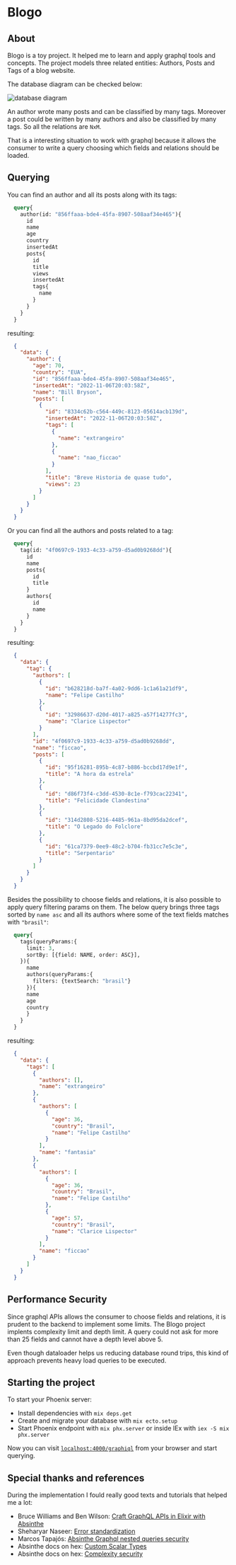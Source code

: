 # Blogo

## About

Blogo is a toy project. It helped me to learn and apply graphql tools and concepts.
The project models three related entities: Authors, Posts and Tags of a blog website.

The database diagram can be checked below:

![database diagram](./docs/database-diagram.png)

An author wrote many posts and can be classified by many tags. Moreover a post could be written by many authors and also be classified by many tags. So all the relations are `NxM`.

That is a interesting situation to work with graphql because it allows the consumer to write a query choosing which fields and relations should be loaded.

## Querying

You can find an author and all its posts along with its tags:

```graphql
  query{
    author(id: "856ffaaa-bde4-45fa-8907-508aaf34e465"){
      id
      name
      age
      country
      insertedAt
      posts{
        id
        title
        views
        insertedAt
        tags{
          name
        }
      }
    }
  }
```
resulting:

```json
  {
    "data": {
      "author": {
        "age": 70,
        "country": "EUA",
        "id": "856ffaaa-bde4-45fa-8907-508aaf34e465",
        "insertedAt": "2022-11-06T20:03:58Z",
        "name": "Bill Bryson",
        "posts": [
          {
            "id": "8334c62b-c564-449c-8123-05614acb139d",
            "insertedAt": "2022-11-06T20:03:58Z",
            "tags": [
              {
                "name": "extrangeiro"
              },
              {
                "name": "nao_ficcao"
              }
            ],
            "title": "Breve Historia de quase tudo",
            "views": 23
          }
        ]
      }
    }
  }
```

Or you can find all the authors and posts related to a tag:

```graphql
  query{
    tag(id: "4f0697c9-1933-4c33-a759-d5ad0b9268dd"){
      id
      name
      posts{
        id
        title
      }
      authors{
        id
        name
      }
    }
  }
```

resulting:

```json
  {
    "data": {
      "tag": {
        "authors": [
          {
            "id": "b628218d-ba7f-4a02-9dd6-1c1a61a21df9",
            "name": "Felipe Castilho"
          },
          {
            "id": "32986637-d20d-4017-a825-a57f14277fc3",
            "name": "Clarice Lispector"
          }
        ],
        "id": "4f0697c9-1933-4c33-a759-d5ad0b9268dd",
        "name": "ficcao",
        "posts": [
          {
            "id": "95f16281-895b-4c87-b886-bccbd17d9e1f",
            "title": "A hora da estrela"
          },
          {
            "id": "d86f73f4-c3dd-4530-8c1e-f793cac22341",
            "title": "Felicidade Clandestina"
          },
          {
            "id": "314d2808-5216-4485-961a-8bd95da2dcef",
            "title": "O Legado do Folclore"
          },
          {
            "id": "61ca7379-0ee9-48c2-b704-fb31cc7e5c3e",
            "title": "Serpentario"
          }
        ]
      }
    }
  }
```

Besides the possibility to choose fields and relations, it is also possible to apply query filtering params on them.
The below query brings three tags sorted by `name asc` and all its authors where some of the text fields matches with `"brasil"`:

```graphql
  query{
    tags(queryParams:{
      limit: 3,
      sortBy: [{field: NAME, order: ASC}],
    }){
      name
      authors(queryParams:{
        filters: {textSearch: "brasil"}
      }){
      name
      age
      country
      }
    }
  }
```

resulting:

```json
  {
    "data": {
      "tags": [
        {
          "authors": [],
          "name": "extrangeiro"
        },
        {
          "authors": [
            {
              "age": 36,
              "country": "Brasil",
              "name": "Felipe Castilho"
            }
          ],
          "name": "fantasia"
        },
        {
          "authors": [
            {
              "age": 36,
              "country": "Brasil",
              "name": "Felipe Castilho"
            },
            {
              "age": 57,
              "country": "Brasil",
              "name": "Clarice Lispector"
            }
          ],
          "name": "ficcao"
        }
      ]
    }
  }
```

## Performance Security

Since graphql APIs allows the consumer to choose fields and relations, it is prudent to the backend to implement some limits.
The Blogo project implents complexity limit and depth limit. A query could not ask for more than 25 fields and cannot have a depth level above 5.

Even though dataloader helps us reducing database round trips, this kind of approach prevents heavy load queries to be executed.

## Starting the project

To start your Phoenix server:

  * Install dependencies with `mix deps.get`
  * Create and migrate your database with `mix ecto.setup`
  * Start Phoenix endpoint with `mix phx.server` or inside IEx with `iex -S mix phx.server`

Now you can visit [`localhost:4000/graphiql`](http://localhost:4000/graphiql) from your browser and start querying.


## Special thanks and references

During the implementation I fould really good texts and tutorials that helped me a lot:

  * Bruce Williams and Ben Wilson: [Craft GraphQL APIs in Elixir with Absinthe](https://pragprog.com/titles/wwgraphql/craft-graphql-apis-in-elixir-with-absinthe/)
  * Sheharyar Naseer: [Error standardization](https://shyr.io/blog/absinthe-exception-error-handling)
  * Marcos Tapajós: [Absinthe Graphql nested queries security](https://stackoverflow.com/a/53437633)
  * Absinthe docs on hex: [Custom Scalar Types](https://hexdocs.pm/absinthe/custom-scalars.html)
  * Absinthe docs on hex: [Complexity security](https://hexdocs.pm/absinthe/Absinthe.Schema.Notation.html#complexity/1)
